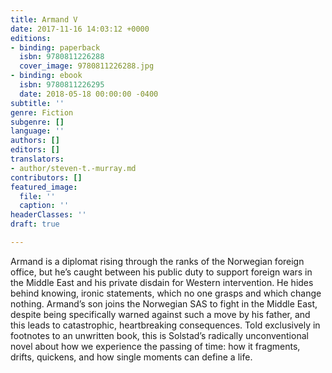 ```yaml
---
title: Armand V
date: 2017-11-16 14:03:12 +0000
editions:
- binding: paperback
  isbn: 9780811226288
  cover_image: 9780811226288.jpg
- binding: ebook
  isbn: 9780811226295
  date: 2018-05-18 00:00:00 -0400
subtitle: ''
genre: Fiction
subgenre: []
language: ''
authors: []
editors: []
translators:
- author/steven-t.-murray.md
contributors: []
featured_image:
  file: ''
  caption: ''
headerClasses: ''
draft: true

---
```

Armand is a diplomat rising through the ranks of the Norwegian foreign office, but he’s caught between his public duty to support foreign wars in the Middle East and his private disdain for Western intervention. He hides behind knowing, ironic statements, which no one grasps and which change nothing. Armand’s son joins the Norwegian SAS to fight in the Middle East, despite being specifically warned against such a move by his father, and this leads to catastrophic, heartbreaking consequences. Told exclusively in footnotes to an unwritten book, this is Solstad’s radically unconventional novel about how we experience the passing of time: how it fragments, drifts, quickens, and how single moments can define a life.